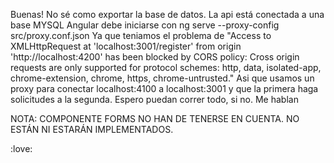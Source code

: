 Buenas!
No sé como exportar la base de datos.
La api está conectada a una base MYSQL
Angular debe iniciarse con ng serve --proxy-config src/proxy.conf.json
Ya que teniamos el problema de "Access to XMLHttpRequest at 'localhost:3001/register' from origin 'http://localhost:4200' has been blocked by CORS policy: Cross origin requests are only supported for protocol schemes: http, data, isolated-app, chrome-extension, chrome, https, chrome-untrusted."
Asi que usamos un proxy para conectar localhost:4100 a localhost:3001 y que la primera haga solicitudes a la segunda. Espero puedan correr todo, si no.
Me hablan

NOTA: COMPONENTE FORMS NO HAN DE TENERSE EN CUENTA. NO ESTÁN NI ESTARÁN IMPLEMENTADOS. 

:love:
